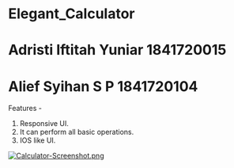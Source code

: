 # Elegant_Calculator
# Adristi Iftitah Yuniar 1841720015
# Alief Syihan S P 1841720104
Features - 
1) Responsive UI.
2) It can perform all basic operations.
3) IOS like UI.

[![Calculator-Screenshot.png](https://i.postimg.cc/nzqysW22/Calculator-Screenshot.png)](https://postimg.cc/phXG4qg5)
